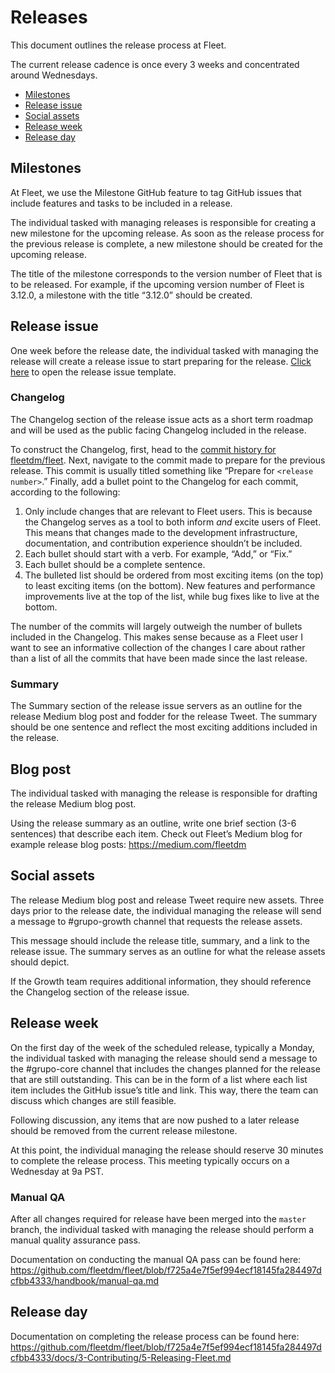 # Releases

This document outlines the release process at Fleet.

The current release cadence is once every 3 weeks and concentrated around Wednesdays. 

- [Milestones](#milestones)
- [Release issue](#release-issue)
- [Social assets](#social-assets)
- [Release week](#release-week)
- [Release day](#release-day)

## Milestones

At Fleet, we use the Milestone GitHub feature to tag GitHub issues that include features and tasks to be included in a release.

The individual tasked with managing releases is responsible for creating a new milestone for the upcoming release. As soon as the release process for the previous release is complete, a new milestone should be created for the upcoming release. 

The title of the milestone corresponds to the version number of Fleet that is to be released. For example, if the upcoming version number of Fleet is 3.12.0, a milestone with the title “3.12.0” should be created.

## Release issue

One week before the release date, the individual tasked with managing the release will create a release issue to start preparing for the release. [Click here](https://github.com/fleetdm/confidential/issues/new?milestone=ASAP&body=%3E%20**This%20issue%20contains%20confidential%20information.**%0A%0A%23%23%20Fleet%20%3CVERSION%3E%0A%0A%23%23%23%20Release%20date%0A%0ATODO%0A%0A%23%23%23%20Summary%0A%0ATODO%0A%0A%23%23%23%20CHANGELOG%0A%0ATODO%0A%0A%23%23%23%20Core%20tasks%0A%0A-%20%5B%20%5D%20TODO%0A%0A%23%23%23%20Growth%20tasks%0A%0A-%20%5B%20%5D%20TODO) to open the release issue template.

### Changelog


The Changelog section of the release issue acts as a short term roadmap and will be used as the public facing Changelog included in the release.

To construct the Changelog, first, head to the [commit history for fleetdm/fleet](https://github.com/fleetdm/fleet/commits/main). Next, navigate to the commit made to prepare for the previous release. This commit is usually titled something like “Prepare for `<release number>`.” Finally, add a bullet point to the Changelog for each commit, according to the following:

1. Only include changes that are relevant to Fleet users. This is because the Changelog serves as a tool to both inform _and_ excite users of Fleet. This means that changes made to the development infrastructure, documentation, and contribution experience shouldn’t be included.
2. Each bullet should start with a verb. For example, “Add,” or “Fix.”
3. Each bullet should be a complete sentence.
4. The bulleted list should be ordered from most exciting items (on the top) to least exciting items (on the bottom). New features and performance improvements live at the top of the list, while bug fixes like to live at the bottom.

The number of the commits will largely outweigh the number of bullets included in the Changelog. This makes sense because as a Fleet user I want to see an informative collection of the changes I care about rather than a list of all the commits that have been made since the last release.

### Summary

The Summary section of the release issue servers as an outline for the release Medium blog post and fodder for the release Tweet. The summary should be one sentence and reflect the most exciting additions included in the release.

## Blog post

The individual tasked with managing the release is responsible for drafting the release Medium blog post.

Using the release summary as an outline, write one brief section (3-6 sentences) that describe each item. Check out Fleet’s Medium blog for example release blog posts: https://medium.com/fleetdm

## Social assets

The release Medium blog post and release Tweet require new assets. Three days prior to the release date, the individual managing the release will send a message to #grupo-growth channel that requests the release assets.

This message should include the release title, summary, and a link to the release issue. The summary serves as an outline for what the release assets should depict. 

If the Growth team requires additional information, they should reference the Changelog section of the release issue.

## Release week

On the first day of the week of the scheduled release, typically a Monday, the individual tasked with managing the release should send a message to the #grupo-core channel that includes the changes planned for the release that are still outstanding. This can be in the form of a list where each list item includes the GitHub issue’s title and link. This way, there the team can discuss which changes are still feasible.

Following discussion, any items that are now pushed to a later release should be removed from the current release milestone.

At this point, the individual managing the release should reserve 30 minutes to complete the release process. This meeting typically occurs on a Wednesday at 9a PST.

### Manual QA

After all changes required for release have been merged into the `master` branch, the individual tasked with managing the release should perform a manual quality assurance pass. 

Documentation on conducting the manual QA pass can be found here: https://github.com/fleetdm/fleet/blob/f725a4e7f5ef994ecf18145fa284497dcfbb4333/handbook/manual-qa.md 

## Release day

Documentation on completing the release process can be found here: https://github.com/fleetdm/fleet/blob/f725a4e7f5ef994ecf18145fa284497dcfbb4333/docs/3-Contributing/5-Releasing-Fleet.md 

